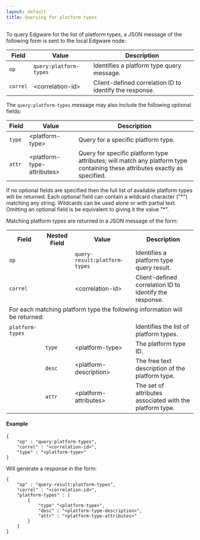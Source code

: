```yaml
---
layout: default
title: Querying for platform types
---
```


To query Edgware for the list of platform types, a JSON message of the following form is sent to the local Edgware node:

| Field    | Value                  | Description
| -------- | ---------------------- | ------------- 
| `op`     | `query:platform-types` | Identifies a platform type query message. |
| `correl` | \<correlation-id>      | Client-defined correlation ID to identify the response. |

The `query:platform-types` message may also include the following optional fields:
 
| Field    | Value                       | Description |
| -------- | --------------------------- | ----------- |
| `type`   | \<platform-type>            | Query for a specific platform type. |
| `attr`   | \<platform-type-attributes> | Query for specific platform type attributes; will match any platform type containing these attributes exactly as specified. |

If no optional fields are specified then the full list of available platform types will be returned. Each optional field can contain a wildcard character ("\*") matching any string. Wildcards can be used alone or with partial text. Omitting an optional field is be equivalent to giving it the value "\*".

Matching platform types are returned in a JSON message of the form:

<table>
    <tr>
        <th>Field</th>
        <th>Nested Field</th>
        <th>Value</th>
        <th>Description</th>
    </tr>
    <tr>
        <td><code>op</code></td>
        <td></td>
        <td><code>query-result:platform-types</code></td>
        <td>Identifies a platform type query result.</td>
    </tr>
    <tr>
        <td><code>correl</code></td>
        <td></td>
        <td>&lt;correlation-id&gt;</td>
        <td>Client-defined correlation ID to identify the response.</td>
    </tr>
    <tr>
        <td colspan="4">For each matching platform type the following information will be returned:</td>
    </tr>
    <tr>
        <td><code>platform-types</code></td>
        <td></td>
        <td></td>
        <td>Identifies the list of platform types.</td>
    </tr>
    <tr>
        <td></td>
        <td><code>type</code></td>
        <td>&lt;platform-type&gt;</td>
        <td>The platform type ID.</td>
    </tr>
    <tr>
        <td></td>
        <td><code>desc</code></td>
        <td>&lt;platform-description&gt;</td>
        <td>The free text description of the platform type.</td>
    </tr>
    <tr>
        <td></td>
        <td><code>attr</code></td>
        <td>&lt;platform-attributes&gt;</td>
        <td>The set of attributes associated with the platform type.</td>
    </tr>
</table>

#### Example   

	{
		"op" : "query:platform-types",
		"correl" : "<correlation-id>",
		"type" : "<platform-type>"
	}
    
Will generate a response in the form:

	{
		"op" : "query-result:platform-types",
		"correl" : "<correlation-id>",
		"platform-types" : [
			{
				"type" "<platform-type>",
				"desc" : "<platform-type-description>",
				"attr" : "<platform-type-attributes>"
			}
		]
	}
